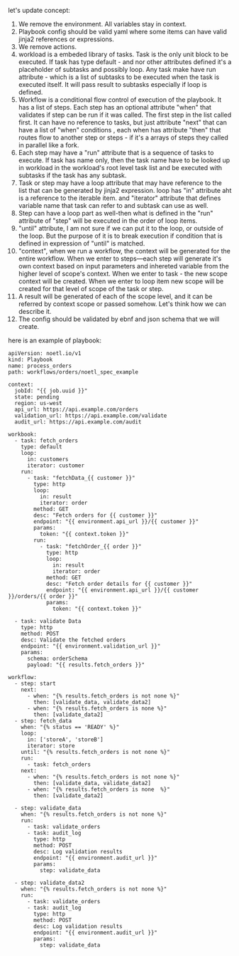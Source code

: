 let's update concept:

1. We remove the environment. All variables stay in context.
2. Playbook config should be valid yaml where some items can have valid jinja2 references or expressions.
3. We remove actions. 
4. workload is a embeded library of tasks. Task is the only unit block to be executed. If task has type default - and nor other attributes defined it's a placeholder of subtasks and possibly loop. Any task make have run attribute - which is a list of subtasks to be executed when the task is executed itself. It will pass result to subtasks especially if loop is defined.
5. Workflow is a conditional flow control of execution of the playbook. It has a list of steps. Each step has an optional attribute "when" that validates if step can be run if it was called. The first step in the list called first. It can have no reference to tasks, but just attribute "next" that can have a list of "when" conditions , each when has attribute "then" that routes flow to another step or steps - if it's a arrays of steps they called in parallel like a fork.
6. Each step may have a "run" attribute that is a sequence of tasks to execute. If task has name only, then the task name have to be looked up in workload in the workload's root level task list and be executed with subtasks if the task has any subtask.
7. Task or step may have a loop attribute that may have reference to the list that can be generated by jinja2 expression. loop has "in" attribute aht is a reference to the iterable item. and "iterator" attribute that defines variable name that task can refer to and subtask can use as well. 
8. Step can have a loop part as well-then what is defined in the "run" attribute of "step" will be executed in the order of loop items.
9. "until" attribute, I am not sure if we can put it to the loop, or outside of the loop. But the purpose of it is to break execution if condition that is defined in expression of "until" is matched.
10. "context", when we run a workflow, the context will be generated for the entire workflow. When we enter to steps—each step will generate it's own context based on input parameters and inhereted variable from the higher level of scope's context. When we enter to task - the new scope context will be created. When we enter to loop item new scope will be created for that level of scope of the task or step. 
11. A result will be generated of each of the scope level, and it can be referred by context scope or passed somehow. Let's think how we can describe it.
12. The config should be validated by ebnf and json schema that we will create.

here is an example of playbook:

```
apiVersion: noetl.io/v1
kind: Playbook
name: process_orders
path: workflows/orders/noetl_spec_example

context:
  jobId: "{{ job.uuid }}"
  state: pending
  region: us-west
  api_url: https://api.example.com/orders
  validation_url: https://api.example.com/validate
  audit_url: https://api.example.com/audit

workbook:
  - task: fetch_orders
    type: default
    loop:
      in: customers
      iterator: customer
    run:
      - task: "fetchData_{{ customer }}"
        type: http
        loop:
          in: result
          iterator: order
        method: GET
        desc: "Fetch orders for {{ customer }}"
        endpoint: "{{ environment.api_url }}/{{ customer }}"
        params:
          token: "{{ context.token }}"
        run:
          - task: "fetchOrder_{{ order }}"
            type: http
            loop:
              in: result
              iterator: order
            method: GET
            desc: "Fetch order details for {{ customer }}"
            endpoint: "{{ environment.api_url }}/{{ customer }}/orders/{{ order }}"
            params:
              token: "{{ context.token }}"

  - task: validate Data
    type: http
    method: POST
    desc: Validate the fetched orders
    endpoint: "{{ environment.validation_url }}"
    params:
      schema: orderSchema
      payload: "{{ results.fetch_orders }}"

workflow:
  - step: start
    next:
      - when: "{% results.fetch_orders is not none %}"
        then: [validate_data, validate_data2]
      - when: "{% results.fetch_orders is none %}"
        then: [validate_data2]
  - step: fetch_data
    when: "{% status == 'READY' %}"
    loop: 
      in: ['storeA', 'storeB']
      iterator: store
    until: "{% results.fetch_orders is not none %}"
    run:
      - task: fetch_orders
    next:
      - when: "{% results.fetch_orders is not none %}"
        then: [validate_data, validate_data2]
      - when: "{% results.fetch_orders is none  %}"
        then: [validate_data2]

  - step: validate_data
    when: "{% results.fetch_orders is not none %}"
    run:
      - task: validate_orders
      - task: audit_log
        type: http
        method: POST
        desc: Log validation results
        endpoint: "{{ environment.audit_url }}"
        params:
          step: validate_data

  - step: validate_data2
    when: "{% results.fetch_orders is not none %}"
    run:
      - task: validate_orders
      - task: audit_log
        type: http
        method: POST
        desc: Log validation results
        endpoint: "{{ environment.audit_url }}"
        params:
          step: validate_data
```    